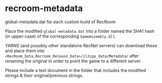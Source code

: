 # recroom-metadata
global-metadata.dat for each custom build of RecRoom

Place the modified `global-metadata.dat` into a folder named the SHA1 hash (in upper-case) of the corresponding `GameAssembly.dll`.

YARNS (and possibly other standalone RecNet servers) can download these and place them into `<RecRoom_Data,Recroom_Release_Data>/il2cpp_data/Metadata/` after renaming the original in order to point the game to a different server.

Please include a text document in the folder that includes the modified strings & their original/previous strings.

